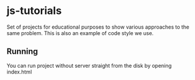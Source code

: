 # js-tutorials

Set of projects for educational purposes to show various approaches to the same problem. 
This is also an example of code style we use. 

## Running
You can run project without server straight from the disk by opening index.html
